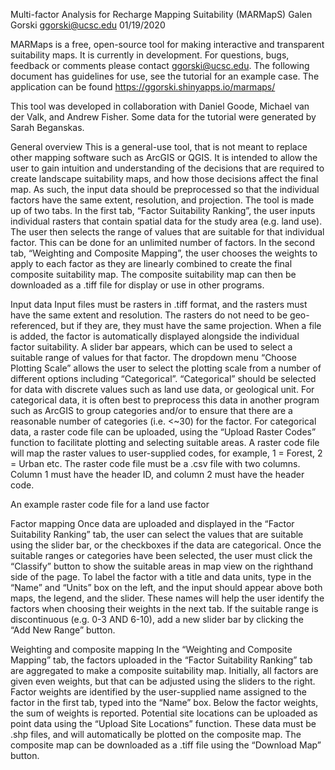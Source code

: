Multi-factor Analysis for Recharge Mapping Suitability
(MARMapS)
Galen Gorski
ggorski@ucsc.edu
01/19/2020

MARMaps is a free, open-source tool for making interactive and transparent suitability maps. It is currently in development. For questions, bugs, feedback or comments please contact ggorski@ucsc.edu. The following document has guidelines for use, see the tutorial for an example case. The application can be found https://ggorski.shinyapps.io/marmaps/

This tool was developed in collaboration with Daniel Goode, Michael van der Valk, and Andrew Fisher. Some data for the tutorial were generated by Sarah Beganskas.

General overview
	This is a general-use tool, that is not meant to replace other mapping software such as ArcGIS or QGIS. It is intended to allow the user to gain intuition and understanding of the decisions that are required to create landscape suitability maps, and how those decisions affect the final map. As such, the input data should be preprocessed so that the individual factors have the same extent, resolution, and projection.
	The tool is made up of two tabs. In the first tab, “Factor Suitability Ranking”, the user inputs individual rasters that contain spatial data for the study area (e.g. land use). The user then selects the range of values that are suitable for that individual factor. This can be done for an unlimited number of factors.
	In the second tab, “Weighting and Composite Mapping”, the user chooses the weights to apply to each factor as they are linearly combined to create the final composite suitability map. The composite suitability map can then be downloaded as a .tiff file for display or use in other programs.

Input data
	Input files must be rasters in .tiff format, and the rasters must have the same extent and resolution. The rasters do not need to be geo-referenced, but if they are, they must have the same projection. When a file is added, the factor is automatically displayed alongside the individual factor suitability. A slider bar appears, which can be used to select a suitable range of values for that factor.
	The dropdown menu “Choose Plotting Scale” allows the user to select the plotting scale from a number of different options including “Categorical”. “Categorical” should be selected for data with discrete values such as land use data, or geological unit. For categorical data, it is often best to preprocess this data in another program such as ArcGIS to group categories and/or to ensure that there are a reasonable number of categories (i.e. <~30) for the factor.
	For categorical data, a raster code file can be uploaded, using the “Upload Raster Codes” function to facilitate plotting and selecting suitable areas. A raster code file will map the raster values to user-supplied codes, for example, 1 = Forest, 2 = Urban etc. The raster code file must be a .csv file with two columns. Column 1 must have the header ID, and column 2 must have the header code.


An example raster code file for a land use factor

Factor mapping
	Once data are uploaded and displayed in the “Factor Suitability Ranking” tab, the user can select the values that are suitable using the slider bar, or the checkboxes if the data are categorical. Once the suitable ranges or categories have been selected, the user must click the “Classify” button to show the suitable areas in map view on the righthand side of the page.
	To label the factor with a title and data units, type in the “Name” and “Units” box on the left, and the input should appear above both maps, the legend, and the slider. These names will help the user identify the factors when choosing their weights in the next tab. If the suitable range is discontinuous (e.g. 0-3 AND 6-10), add a new slider bar by clicking the “Add New Range” button.

Weighting and composite mapping
In the “Weighting and Composite Mapping” tab, the factors uploaded in the “Factor Suitability Ranking” tab are aggregated to make a composite suitability map. Initially, all factors are given even weights, but that can be adjusted using the sliders to the right. Factor weights are identified by the user-supplied name assigned to the factor in the first tab, typed into the “Name” box. Below the factor weights, the sum of weights is reported. 
Potential site locations can be uploaded as point data using the “Upload Site Locations” function. These data must be .shp files, and will automatically be plotted on the composite map. The composite map can be downloaded as a .tiff file using the “Download Map” button. 
